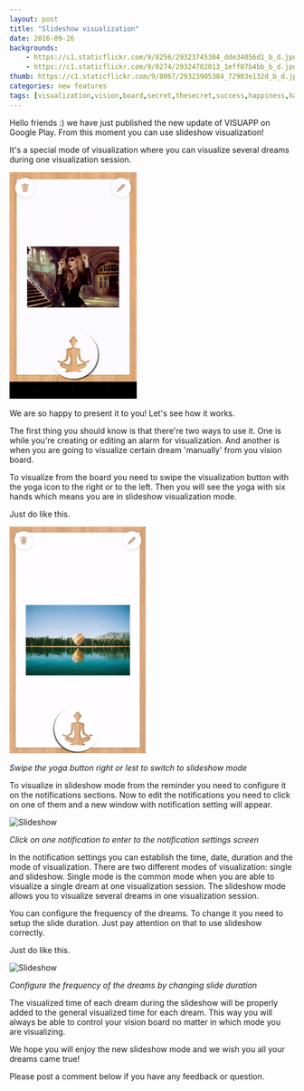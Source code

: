 ```yaml
---
layout: post
title: "Slideshow visualization"
date: 2016-09-26
backgrounds:
    - https://c1.staticflickr.com/9/8256/29323745304_dde34056d1_b_d.jpg
    - https://c1.staticflickr.com/9/8274/29324702013_1eff07b4bb_b_d.jpg
thumb: https://c1.staticflickr.com/9/8067/29323905384_72903e132d_b_d.jpg
categories: new features
tags: [visualization,vision,board,secret,thesecret,success,happiness,happy,relax,dream,goal,achievement,energy,feel,feeling,world,universe,believe,better,power,future,beauty,love,best,imagination,attraction,materialize,money,health,secret,visuapp,android,app,smarthumanapps]
---
```


Hello friends :) we have just published the new update of VISUAPP on Google Play. From this moment you can use slideshow visualization!

It's a special mode of visualization where you can visualize several dreams during one visualization session.

<img src="../assets/images/general_slideshow.gif" alt="Slideshow" style="height: 400px;"/>

We are so happy to present it to you! Let's see how it works.

The first thing you should know is that there're two ways to use it. One is while you're creating or editing an alarm for visualization.
And another is when you are going to visualize certain dream 'manually' from you vision board.

To visualize from the board you need to swipe the visualization button with the yoga icon to the right or to the left.
Then you will see the yoga with six hands which means you are in slideshow visualization mode.

Just do like this.

<img src="../assets/images/yoga_swipe.gif" alt="Slideshow" style="height: 400px;"/>

*Swipe the yoga button right or lest to switch to slideshow mode*

To visualize in slideshow mode from the reminder you need to configure it on the notifications sections.
Now to edit the notifications you need to click on one of them and a new window with notification setting will appear.

<img src="../assets/images/notif_settings.gif" alt="Slideshow" style="height: 400px;"/>

*Click on one notification to enter to the notification settings screen*

In the notification settings you can establish the time, date, duration and the mode of visualization. There are two different modes of visualization: single and slideshow. Single mode is the common mode when you are able to visualize a single dream at one visualization session. The slideshow mode allows you to visualize several dreams in one visualization session.

You can configure the frequency of the dreams. To change it you need to setup the slide duration. Just pay attention on that to use slideshow correctly.

Just do like this.

<img src="../assets/images/slide_duration.gif" alt="Slideshow" style="height: 400px;"/>

*Configure the frequency of the dreams by changing slide duration*

The visualized time of each dream during the slideshow will be properly added to the general visualized time for each dream. This way you will always be able to control your vision board no matter in which mode you are visualizing.

We hope you will enjoy the new slideshow mode and we wish you all your dreams came true!

Please post a comment below if you have any feedback or question.





